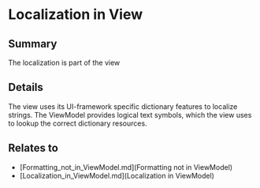 # Localization in View

## Summary
The localization is part of the view

## Details
The view uses its UI-framework specific dictionary features to localize strings. The ViewModel provides logical text symbols, which the view uses to lookup the correct dictionary resources.


## Relates to

* [Formatting_not_in_ViewModel.md](Formatting not in ViewModel)
* [Localization_in_ViewModel.md](Localization in ViewModel)
